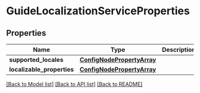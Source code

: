 # GuideLocalizationServiceProperties

## Properties
Name | Type | Description | Notes
------------ | ------------- | ------------- | -------------
**supported_locales** | [**ConfigNodePropertyArray**](ConfigNodePropertyArray.md) |  | [optional] 
**localizable_properties** | [**ConfigNodePropertyArray**](ConfigNodePropertyArray.md) |  | [optional] 

[[Back to Model list]](../README.md#documentation-for-models) [[Back to API list]](../README.md#documentation-for-api-endpoints) [[Back to README]](../README.md)


